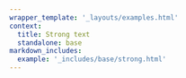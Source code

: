 ```yaml
---
wrapper_template: '_layouts/examples.html'
context:
  title: Strong text
  standalone: base
markdown_includes:
  example: '_includes/base/strong.html'
---
```

